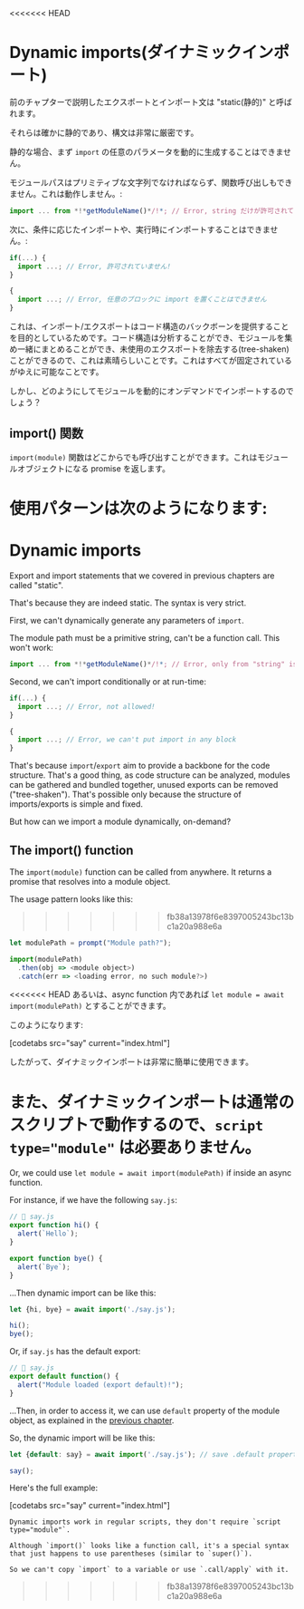 <<<<<<< HEAD

# Dynamic imports(ダイナミックインポート)

前のチャプターで説明したエクスポートとインポート文は "static(静的)" と呼ばれます。

それらは確かに静的であり、構文は非常に厳密です。

静的な場合、まず `import` の任意のパラメータを動的に生成することはできません。

モジュールパスはプリミティブな文字列でなければならず、関数呼び出しもできません。これは動作しません。:

```js
import ... from *!*getModuleName()*/!*; // Error, string だけが許可されています
```

次に、条件に応じたインポートや、実行時にインポートすることはできません。:

```js
if(...) {
  import ...; // Error, 許可されていません!
}

{
  import ...; // Error, 任意のブロックに import を置くことはできません
}
```

これは、インポート/エクスポートはコード構造のバックボーンを提供することを目的としているためです。コード構造は分析することができ、モジュールを集め一緒にまとめることができ、未使用のエクスポートを除去する(tree-shaken)ことができるので、これは素晴らしいことです。これはすべてが固定されているがゆえに可能なことです。

しかし、どのようにしてモジュールを動的にオンデマンドでインポートするのでしょう？

## import() 関数

`import(module)` 関数はどこからでも呼び出すことができます。これはモジュールオブジェクトになる promise を返します。

使用パターンは次のようになります:
=======
# Dynamic imports

Export and import statements that we covered in previous chapters are called "static".

That's because they are indeed static. The syntax is very strict.

First, we can't dynamically generate any parameters of `import`.

The module path must be a primitive string, can't be a function call. This won't work:

```js
import ... from *!*getModuleName()*/!*; // Error, only from "string" is allowed
```

Second, we can't import conditionally or at run-time:

```js
if(...) {
  import ...; // Error, not allowed!
}

{
  import ...; // Error, we can't put import in any block
}
```

That's because `import`/`export` aim to provide a backbone for the code structure. That's a good thing, as code structure can be analyzed, modules can be gathered and bundled together, unused exports can be removed ("tree-shaken"). That's possible only because the structure of imports/exports is simple and fixed.

But how can we import a module dynamically, on-demand?

## The import() function

The `import(module)` function can be called from anywhere. It returns a promise that resolves into a module object.

The usage pattern looks like this:
>>>>>>> fb38a13978f6e8397005243bc13bc1a20a988e6a

```js run
let modulePath = prompt("Module path?");

import(modulePath)
  .then(obj => <module object>)
  .catch(err => <loading error, no such module?>)
```

<<<<<<< HEAD
あるいは、async function 内であれば `let module = await import(modulePath)` とすることができます。

このようになります:

[codetabs src="say" current="index.html"]

したがって、ダイナミックインポートは非常に簡単に使用できます。

また、ダイナミックインポートは通常のスクリプトで動作するので、`script type="module"` は必要ありません。
=======
Or, we could use `let module = await import(modulePath)` if inside an async function.

For instance, if we have the following `say.js`:

```js
// 📁 say.js
export function hi() {
  alert(`Hello`);
}

export function bye() {
  alert(`Bye`);
}
```

...Then dynamic import can be like this:

```js
let {hi, bye} = await import('./say.js');

hi();
bye();
```

Or, if `say.js` has the default export:

```js
// 📁 say.js
export default function() {
  alert("Module loaded (export default)!");
}
```

...Then, in order to access it, we can use `default` property of the module object, as explained in the [previous chapter](info:import-export).

So, the dynamic import will be like this:

```js
let {default: say} = await import('./say.js'); // save .default property in say variable

say();
```

Here's the full example:

[codetabs src="say" current="index.html"]

```smart
Dynamic imports work in regular scripts, they don't require `script type="module"`.
```

```smart
Although `import()` looks like a function call, it's a special syntax that just happens to use parentheses (similar to `super()`).

So we can't copy `import` to a variable or use `.call/apply` with it.
```
>>>>>>> fb38a13978f6e8397005243bc13bc1a20a988e6a
